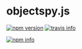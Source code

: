 objectspy.js
======

[![npm version](https://img.shields.io/npm/v/objectspy.svg)](https://www.npmjs.com/package/objectspy)
[![travis info](https://api.travis-ci.org/megakote/objectspy.js.svg)](https://travis-ci.org/megakote/objectspy.js)

[![npm info](https://nodei.co/npm/objectspy.png?downloads=true)](https://www.npmjs.com/package/objectspy)

